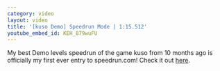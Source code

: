 ```yaml
---
category: video
layout: video
title: '[kuso Demo] Speedrun Mode | 1:15.512'
youtube_embed_id: KEH_879wuFU
---
```


My best Demo levels speedrun of the game kuso from 10 months ago is officially my first ever entry to speedrun.com! Check it out [here](https://www.speedrun.com/run/z5o8o0ey).
